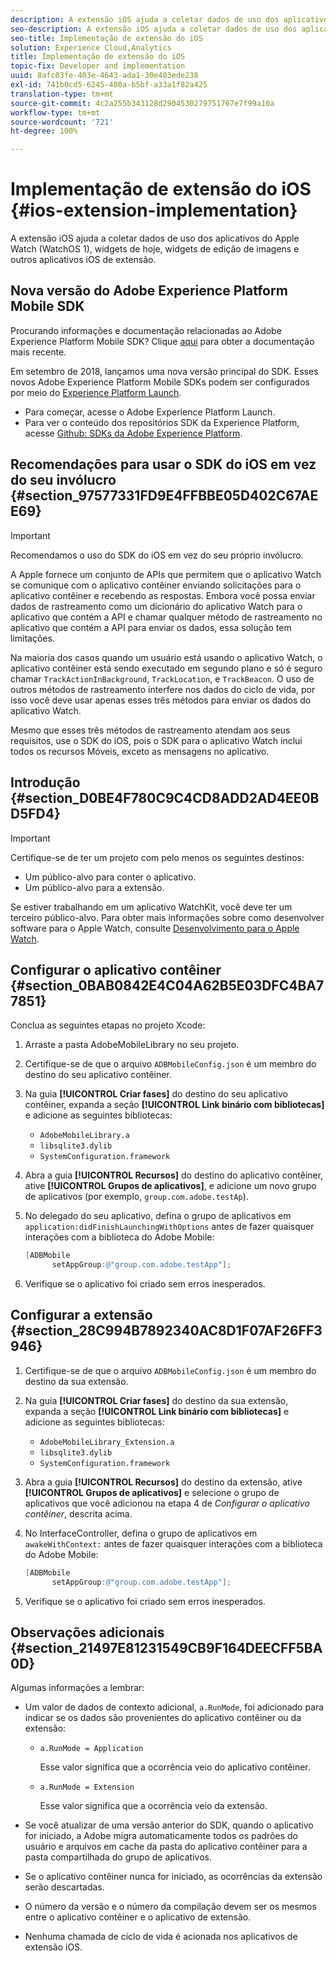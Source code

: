 ```yaml
---
description: A extensão iOS ajuda a coletar dados de uso dos aplicativos do Apple Watch (WatchOS 1), widgets de hoje, widgets de edição de imagens e outros aplicativos iOS de extensão.
seo-description: A extensão iOS ajuda a coletar dados de uso dos aplicativos do Apple Watch (WatchOS 1), widgets de hoje, widgets de edição de imagens e outros aplicativos iOS de extensão.
seo-title: Implementação de extensão do iOS
solution: Experience Cloud,Analytics
title: Implementação de extensão do iOS
topic-fix: Developer and implementation
uuid: 8afc03fe-403e-4643-ada1-30e403ede238
exl-id: 741b0cd5-6245-480a-b5bf-a33a1f82a425
translation-type: tm+mt
source-git-commit: 4c2a255b343128d2904530279751767e7f99a10a
workflow-type: tm+mt
source-wordcount: '721'
ht-degree: 100%

---
```


# Implementação de extensão do iOS {#ios-extension-implementation}

A extensão iOS ajuda a coletar dados de uso dos aplicativos do Apple Watch (WatchOS 1), widgets de hoje, widgets de edição de imagens e outros aplicativos iOS de extensão.

## Nova versão do Adobe Experience Platform Mobile SDK

Procurando informações e documentação relacionadas ao Adobe Experience Platform Mobile SDK? Clique [aqui](https://aep-sdks.gitbook.io/docs/) para obter a documentação mais recente.

Em setembro de 2018, lançamos uma nova versão principal do SDK. Esses novos Adobe Experience Platform Mobile SDKs podem ser configurados por meio do [Experience Platform Launch](https://www.adobe.com/br/experience-platform/launch.html).

* Para começar, acesse o Adobe Experience Platform Launch.
* Para ver o conteúdo dos repositórios SDK da Experience Platform, acesse [Github: SDKs da Adobe Experience Platform](https://github.com/Adobe-Marketing-Cloud/acp-sdks).

## Recomendações para usar o SDK do iOS em vez do seu invólucro {#section_97577331FD9E4FFBBE05D402C67AEE69}

>[!IMPORTANT]
>
>Recomendamos o uso do SDK do iOS em vez do seu próprio invólucro.

A Apple fornece um conjunto de APIs que permitem que o aplicativo Watch se comunique com o aplicativo contêiner enviando solicitações para o aplicativo contêiner e recebendo as respostas. Embora você possa enviar dados de rastreamento como um dicionário do aplicativo Watch para o aplicativo que contém a API e chamar qualquer método de rastreamento no aplicativo que contém a API para enviar os dados, essa solução tem limitações.

Na maioria dos casos quando um usuário está usando o aplicativo Watch, o aplicativo contêiner está sendo executado em segundo plano e só é seguro chamar `TrackActionInBackground`, `TrackLocation`, e `TrackBeacon`. O uso de outros métodos de rastreamento interfere nos dados do ciclo de vida, por isso você deve usar apenas esses três métodos para enviar os dados do aplicativo Watch.

Mesmo que esses três métodos de rastreamento atendam aos seus requisitos, use o SDK do iOS, pois o SDK para o aplicativo Watch inclui todos os recursos Móveis, exceto as mensagens no aplicativo.

## Introdução {#section_D0BE4F780C9C4CD8ADD2AD4EE0BD5FD4}

>[!IMPORTANT]
>
>Certifique-se de ter um projeto com pelo menos os seguintes destinos:
>
>* Um público-alvo para conter o aplicativo.
>* Um público-alvo para a extensão.

>



Se estiver trabalhando em um aplicativo WatchKit, você deve ter um terceiro público-alvo. Para obter mais informações sobre como desenvolver software para o Apple Watch, consulte [Desenvolvimento para o Apple Watch](https://developer.apple.com/library/ios/documentation/General/Conceptual/WatchKitProgrammingGuide/index.html#//apple_ref/doc/uid/TP40014969-CH8-SW1).

## Configurar o aplicativo contêiner {#section_0BAB0842E4C04A62B5E03DFC4BA77851}

Conclua as seguintes etapas no projeto Xcode:

1. Arraste a pasta AdobeMobileLibrary no seu projeto.
1. Certifique-se de que o arquivo `ADBMobileConfig.json` é um membro do destino do seu aplicativo contêiner.
1. Na guia **[!UICONTROL Criar fases]** do destino do seu aplicativo contêiner, expanda a seção **[!UICONTROL Link binário com bibliotecas]** e adicione as seguintes bibliotecas:

   * `AdobeMobileLibrary.a`
   * `libsqlite3.dylib`
   * `SystemConfiguration.framework`

1. Abra a guia **[!UICONTROL Recursos]** do destino do aplicativo contêiner, ative **[!UICONTROL Grupos de aplicativos]**, e adicione um novo grupo de aplicativos (por exemplo, `group.com.adobe.testAp`).

1. No delegado do seu aplicativo, defina o grupo de aplicativos em `application:didFinishLaunchingWithOptions` antes de fazer quaisquer interações com a biblioteca do Adobe Mobile:

   ```objective-c
   [ADBMobile 
         setAppGroup:@"group.com.adobe.testApp"];
   ```

1. Verifique se o aplicativo foi criado sem erros inesperados.

## Configurar a extensão {#section_28C994B7892340AC8D1F07AF26FF3946}

1. Certifique-se de que o arquivo `ADBMobileConfig.json` é um membro do destino da sua extensão.
1. Na guia **[!UICONTROL Criar fases]** do destino da sua extensão, expanda a seção **[!UICONTROL Link binário com bibliotecas]** e adicione as seguintes bibliotecas:

   * `AdobeMobileLibrary_Extension.a`
   * `libsqlite3.dylib`
   * `SystemConfiguration.framework`

1. Abra a guia **[!UICONTROL Recursos]** do destino da extensão, ative **[!UICONTROL Grupos de aplicativos]** e selecione o grupo de aplicativos que você adicionou na etapa 4 de *Configurar o aplicativo contêiner*, descrita acima.

1. No InterfaceController, defina o grupo de aplicativos em `awakeWithContext:` antes de fazer quaisquer interações com a biblioteca do Adobe Mobile:

   ```objective-c
   [ADBMobile 
         setAppGroup:@"group.com.adobe.testApp"];
   ```

1. Verifique se o aplicativo foi criado sem erros inesperados.

## Observações adicionais {#section_21497E81231549CB9F164DEECFF5BA0D}

Algumas informações a lembrar:

* Um valor de dados de contexto adicional, `a.RunMode`, foi adicionado para indicar se os dados são provenientes do aplicativo contêiner ou da extensão:

   * `a.RunMode = Application`

      Esse valor significa que a ocorrência veio do aplicativo contêiner.
   * `a.RunMode = Extension`

      Esse valor significa que a ocorrência veio da extensão.

* Se você atualizar de uma versão anterior do SDK, quando o aplicativo for iniciado, a Adobe migra automaticamente todos os padrões do usuário e arquivos em cache da pasta do aplicativo contêiner para a pasta compartilhada do grupo de aplicativos.
* Se o aplicativo contêiner nunca for iniciado, as ocorrências da extensão serão descartadas.
* O número da versão e o número da compilação devem ser os mesmos entre o aplicativo contêiner e o aplicativo de extensão.
* Nenhuma chamada de ciclo de vida é acionada nos aplicativos de extensão iOS.
